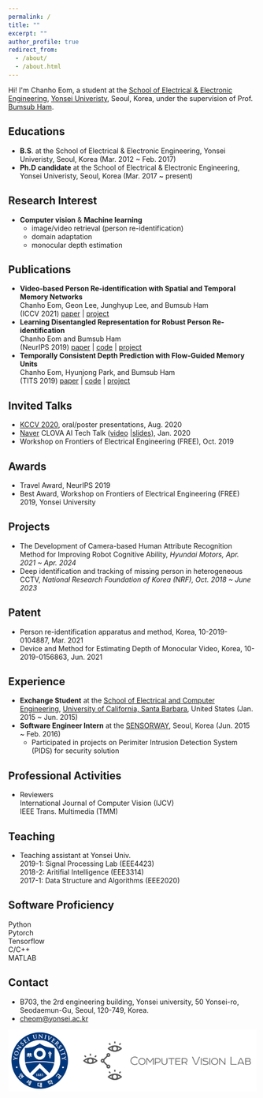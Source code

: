 ```yaml
---
permalink: /
title: ""
excerpt: ""
author_profile: true
redirect_from: 
  - /about/
  - /about.html
---
```


<!--![cheom](../images/cheom_zermatt_pointing.jpeg)-->

Hi! I'm Chanho Eom, a student at the [School of Electrical & Electronic Engineering](http://ee.yonsei.ac.kr/ee_en/index.do), [Yonsei Univeristy](https://www.yonsei.ac.kr/en_sc/), Seoul, Korea, under the supervision of Prof. [Bumsub Ham](https://bsham.github.io/).

## Educations
* **B.S**. at the School of Electrical & Electronic Engineering, Yonsei Univeristy, Seoul, Korea (Mar. 2012 ~ Feb. 2017)
* **Ph.D candidate** at the School of Electrical & Electronic Engineering, Yonsei Univeristy, Seoul, Korea (Mar. 2017 ~ present)

## Research Interest
* **Computer vision** & **Machine learning**  
  - image/video retrieval (person re-identification)  
  - domain adaptation  
  - monocular depth estimation  

## Publications
* **Video-based Person Re-identification with Spatial and Temporal Memory Networks**  
Chanho Eom, Geon Lee, Junghyup Lee, and Bumsub Ham  
(ICCV 2021)
[paper](https://arxiv.org/abs/2108.09039) \|
[project](https://cvlab.yonsei.ac.kr/projects/STMN/)
* **Learning Disentangled Representation for Robust Person Re-identification**  
Chanho Eom and Bumsub Ham  
(NeurIPS 2019)
[paper](https://papers.nips.cc/paper/2019/file/d3aeec875c479e55d1cdeea161842ec6-Paper.pdf) \|
[code](https://github.com/cvlab-yonsei/ISGAN) \|
[project](https://cvlab-yonsei.github.io/projects/ISGAN/)
* **Temporally Consistent Depth Prediction with Flow-Guided Memory Units**  
Chanho Eom, Hyunjong Park, and Bumsub Ham  
(TITS 2019)
[paper](https://ieeexplore.ieee.org/document/8848860) \|
[code](https://github.com/cvlab-yonsei/FlowGRU) \|
[project](https://cvlab-yonsei.github.io/projects/FlowGRU/)

## Invited Talks
* [KCCV 2020](https://kcvs.kr), oral/poster presentations, Aug. 2020
* [Naver](https://www.navercorp.com/en/naver/company) CLOVA AI Tech Talk ([video](https://www.youtube.com/watch?v=_bQvGy80MS0) \|[slides](https://www.facebook.com/677413542326125/posts/3110595645674557/)), Jan. 2020
* Workshop on Frontiers of Electrical Engineering (FREE), Oct. 2019
 
## Awards
* Travel Award, NeurIPS 2019
* Best Award, Workshop on Frontiers of Electrical Engineering (FREE) 2019, Yonsei University

## Projects
* The Development of Camera-based Human Attribute Recognition Method for Improving Robot Cognitive Ability, *Hyundai Motors, Apr. 2021 ~ Apr. 2024*  
* Deep identification and tracking of missing person in heterogeneous CCTV, *National Research Foundation of Korea (NRF), Oct. 2018 ~ June 2023*  

## Patent
* Person re-identification apparatus and method, Korea, 10-2019-0104887, Mar. 2021
* Device and Method for Estimating Depth of Monocular Video, Korea, 10-2019-0156863, Jun. 2021

## Experience
* **Exchange Student** at the [School of Electrical and Computer Engineering](https://www.ece.ucsb.edu/), [University of California, Santa Barbara](https://www.ucsb.edu/), United States (Jan. 2015 ~ Jun. 2015)
* **Software Engineer Intern** at the [SENSORWAY](http://www.sensorway.co.kr/eng/), Seoul, Korea (Jun. 2015 ~ Feb. 2016)
  - Participated in projects on Perimiter Intrusion Detection System (PIDS) for security solution

## Professional Activities
* Reviewers  
International Journal of Computer Vision (IJCV)  
IEEE Trans. Multimedia (TMM)  

## Teaching
* Teaching assistant at Yonsei Univ.  
2019-1: Signal Processing Lab (EEE4423)  
2018-2: Aritifial Intelligence (EEE3314)  
2017-1: Data Structure and Algorithms (EEE2020)  
  
## Software Proficiency
Python  
Pytorch  
Tensorflow  
C/C++  
MATLAB

## Contact
* B703, the 2rd engineering building, Yonsei university, 50 Yonsei-ro, Seodaemun-Gu, Seoul, 120-749, Korea.
* cheom@yonsei.ac.kr

![cvlab_logo](../images/cvlab_logo.png)
